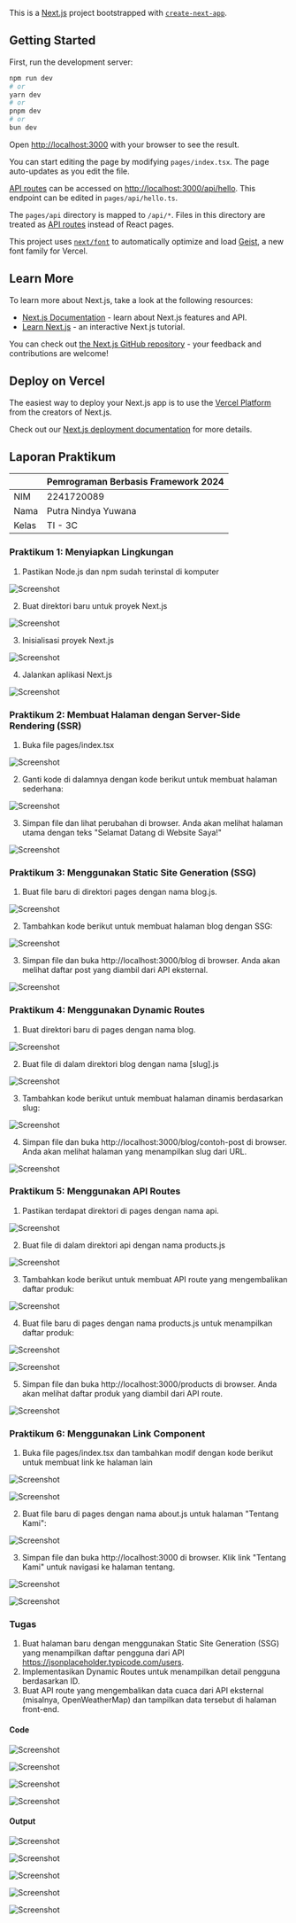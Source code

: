 This is a [Next.js](https://nextjs.org) project bootstrapped with [`create-next-app`](https://nextjs.org/docs/pages/api-reference/create-next-app).

## Getting Started

First, run the development server:

```bash
npm run dev
# or
yarn dev
# or
pnpm dev
# or
bun dev
```

Open [http://localhost:3000](http://localhost:3000) with your browser to see the result.

You can start editing the page by modifying `pages/index.tsx`. The page auto-updates as you edit the file.

[API routes](https://nextjs.org/docs/pages/building-your-application/routing/api-routes) can be accessed on [http://localhost:3000/api/hello](http://localhost:3000/api/hello). This endpoint can be edited in `pages/api/hello.ts`.

The `pages/api` directory is mapped to `/api/*`. Files in this directory are treated as [API routes](https://nextjs.org/docs/pages/building-your-application/routing/api-routes) instead of React pages.

This project uses [`next/font`](https://nextjs.org/docs/pages/building-your-application/optimizing/fonts) to automatically optimize and load [Geist](https://vercel.com/font), a new font family for Vercel.

## Learn More

To learn more about Next.js, take a look at the following resources:

- [Next.js Documentation](https://nextjs.org/docs) - learn about Next.js features and API.
- [Learn Next.js](https://nextjs.org/learn-pages-router) - an interactive Next.js tutorial.

You can check out [the Next.js GitHub repository](https://github.com/vercel/next.js) - your feedback and contributions are welcome!

## Deploy on Vercel

The easiest way to deploy your Next.js app is to use the [Vercel Platform](https://vercel.com/new?utm_medium=default-template&filter=next.js&utm_source=create-next-app&utm_campaign=create-next-app-readme) from the creators of Next.js.

Check out our [Next.js deployment documentation](https://nextjs.org/docs/pages/building-your-application/deploying) for more details.


## Laporan Praktikum

|  | Pemrograman Berbasis Framework 2024 |
|--|--|
| NIM |  2241720089 |
| Nama |  Putra Nindya Yuwana |
| Kelas | TI - 3C |


### Praktikum 1: Menyiapkan Lingkungan

1. Pastikan Node.js dan npm sudah terinstal di komputer	

![Screenshot](assets-report/11.png)

2. Buat direktori baru untuk proyek Next.js	 

![Screenshot](assets-report/12.png)

3. Inisialisasi proyek Next.js	 

![Screenshot](assets-report/13.png)

4. Jalankan aplikasi Next.js

![Screenshot](assets-report/14.png)
	 

### Praktikum 2: Membuat Halaman dengan Server-Side Rendering (SSR)

1. Buka file pages/index.tsx

![Screenshot](assets-report/21.png)

2. Ganti kode di dalamnya dengan kode berikut untuk membuat halaman sederhana:	 

![Screenshot](assets-report/22.png)

3. Simpan file dan lihat perubahan di browser. Anda akan melihat halaman utama dengan teks "Selamat Datang di Website Saya!"	 

![Screenshot](assets-report/23.png)

### Praktikum 3: Menggunakan Static Site Generation (SSG)

1. Buat file baru di direktori pages dengan nama blog.js.

![Screenshot](assets-report/31.png)

2. Tambahkan kode berikut untuk membuat halaman blog dengan SSG:	 

![Screenshot](assets-report/32.png)

3. Simpan file dan buka http://localhost:3000/blog di browser. Anda akan melihat daftar post yang diambil dari API eksternal.	 

![Screenshot](assets-report/33.png)

### Praktikum 4: Menggunakan Dynamic Routes

1. Buat direktori baru di pages dengan nama blog.	

![Screenshot](assets-report/41.png)

2. Buat file di dalam direktori blog dengan nama [slug].js	 

![Screenshot](assets-report/42.png)

3. Tambahkan kode berikut untuk membuat halaman dinamis berdasarkan slug:	 

![Screenshot](assets-report/43.png)

4. Simpan file dan buka http://localhost:3000/blog/contoh-post di browser. Anda akan melihat halaman yang menampilkan slug dari URL.	 

![Screenshot](assets-report/44.png)

### Praktikum 5: Menggunakan API Routes

1. Pastikan terdapat direktori di pages dengan nama api.	

![Screenshot](assets-report/51.png)

2. Buat file di dalam direktori api dengan nama products.js	 

![Screenshot](assets-report/52.png)

3. Tambahkan kode berikut untuk membuat API route yang mengembalikan daftar produk:	 

![Screenshot](assets-report/53.png)

4. Buat file baru di pages dengan nama products.js untuk menampilkan daftar produk:	 

![Screenshot](assets-report/54a.png)

![Screenshot](assets-report/54b.png)

5. Simpan file dan buka http://localhost:3000/products di browser. Anda akan melihat daftar produk yang diambil dari API route.	 

![Screenshot](assets-report/55.png)

### Praktikum 6: Menggunakan Link Component

1. Buka file pages/index.tsx dan tambahkan modif dengan kode berikut untuk membuat link ke halaman lain	

![Screenshot](assets-report/61a.png)

![Screenshot](assets-report/61b.png)

2. Buat file baru di pages dengan nama about.js untuk halaman "Tentang Kami":	 

![Screenshot](assets-report/62.png)

3. Simpan file dan buka http://localhost:3000 di browser. Klik link "Tentang Kami" untuk navigasi ke halaman tentang.	  

![Screenshot](assets-report/63a.png)

![Screenshot](assets-report/63b.png)

### Tugas

1. Buat halaman baru dengan menggunakan Static Site Generation (SSG) yang menampilkan daftar pengguna dari API https://jsonplaceholder.typicode.com/users.	 
2. Implementasikan Dynamic Routes untuk menampilkan detail pengguna berdasarkan ID.	
3. Buat API route yang mengembalikan data cuaca dari API eksternal (misalnya, OpenWeatherMap) dan tampilkan data tersebut di halaman front-end.	

#### Code

![Screenshot](assets-report/t11.png)

![Screenshot](assets-report/t12.png)

![Screenshot](assets-report/t13.png)

![Screenshot](assets-report/t14.png)

#### Output

![Screenshot](assets-report/t15.png)

![Screenshot](assets-report/t16.png)

![Screenshot](assets-report/t17.png)

![Screenshot](assets-report/t18.png)

![Screenshot](assets-report/t19.png)
